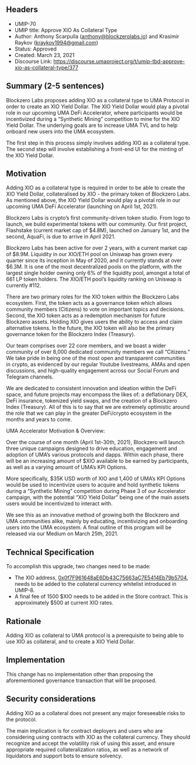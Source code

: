 ## Headers
- UMIP-70
- UMIP title: Approve XIO As Collateral Type
- Author: Anthony Scarpulla (anthony@blockzerolabs.io) and Krasimir Raykov (kraykov1994@gmail.com)
- Status: Approved
- Created: March 23, 2021
- Discourse Link: <https://discourse.umaproject.org/t/umip-tbd-approve-xio-as-collateral-type/377>

## Summary (2-5 sentences)
Blockzero Labs proposes adding XIO as a collateral type to UMA Protocol in order to create an XIO Yield Dollar. The XIO Yield Dollar would play a pivotal role in our upcoming UMA DeFi Accelerator, where participants would be incentivized during a “Synthetic Mining” competition to mine for the XIO Yield Dollar. The underlying goals are to increase UMA TVL and to help onboard new users into the UMA ecosystem.

The first step in this process simply involves adding XIO as a collateral type. The second step will involve establishing a front-end UI for the minting of the XIO Yield Dollar.

## Motivation
Adding XIO as a collateral type is required in order to be able to create the XIO Yield Dollar, collateralised by XIO - the primary token of Blockzero Labs. As mentioned above, the XIO Yield Dollar would play a pivotal role in our upcoming UMA DeFi Accelerator (launching on April 1st, 2021).

Blockzero Labs is crypto’s first community-driven token studio. From logo to launch, we build experimental tokens with our community. Our first project, Flashstake (current market cap of $4.8M), launched on January 1st, and the second, AquaFi, is due to arrive in April 2021.

Blockzero Labs has been active for over 2 years, with a current market cap of $8.9M. Liquidity in our XIO/ETH pool on Uniswap has grown every quarter since its inception in May of 2020, and it currently stands at over $6.3M. It is one of the most decentralized pools on the platform, with the largest single holder owning only 6% of the liquidity pool, amongst a total of 661 LP token holders. The XIO/ETH pool’s liquidity ranking on Uniswap is currently #112.

There are two primary roles for the XIO token within the Blockzero Labs ecosystem. First, the token acts as a governance token which allows community members (Citizens) to vote on important topics and decisions. Second, the XIO token acts as a redemption mechanism for future Blockzero assets. Holding XIO gives users the ability to access and claim alternative tokens. In the future, the XIO token will also be the primary governance token for the Blockzero Index (Treasury).

Our team comprises over 22 core members, and we boast a wider community of over 8,000 dedicated community members we call “Citizens.” We take pride in being one of the most open and transparent communities in crypto, as evidenced by our regular Youtube livestreams, AMAs and open discussions, and high-quality engagement across our Social Forum and Telegram channels.

We are dedicated to consistent innovation and ideation within the DeFi space, and future projects may encompass the likes of: a deflationary DEX, DeFi insurance, tokenized yield swaps, and the creation of a Blockzero Index (Treasury). All of this is to say that we are extremely optimistic around the role that we can play in the greater DeFi/crypto ecosystem in the months and years to come.

UMA Accelerator Motivation & Overview:

Over the course of one month (April 1st-30th, 2021), Blockzero will launch three unique campaigns designed to drive education, engagement and adoption of UMA’s various protocols and dapps. Within each phase, there will be an increasing amount of $XIO available to be earned by participants, as well as a varying amount of UMA’s KPI Options.

More specifically, $35K USD worth of XIO and 1,400 of UMA’s KPI Options would be used to incentivize users to acquire and hold synthetic tokens during a “Synthetic Mining” competition during Phase 3 of our Accelerator campaign, with the potential “XIO Yield Dollar” being one of the main assets users would be incentivized to interact with.

We see this as an innovative method of growing both the Blockzero and UMA communities alike, mainly by educating, incentivizing and onboarding users into the UMA ecosystem. A final outline of this program will be released via our Medium on March 25th, 2021.

## Technical Specification
To accomplish this upgrade, two changes need to be made:

- The XIO address, [0x0f7F961648aE6Db43C75663aC7E5414Eb79b5704](https://etherscan.io/address/0x0f7F961648aE6Db43C75663aC7E5414Eb79b5704), needs to be added to the collateral currency whitelist introduced in UMIP-8.
- A final fee of 1500 $XIO needs to be added in the Store contract. This is approximately $500 at current XIO rates.

## Rationale
Adding XIO as collateral to UMA protocol is a prerequisite to being able to use XIO as collateral, and to create a XIO Yield Dollar.


## Implementation
This change has no implementation other than proposing the aforementioned governance transaction that will be proposed.

## Security considerations
Adding XIO as a collateral does not present any major foreseeable risks to the protocol.

The main implication is for contract deployers and users who are considering using contracts with XIO as the collateral currency. They should recognize and accept the volatility risk of using this asset, and ensure appropriate required collateralization ratios, as well as a network of liquidators and support bots to ensure solvency.
